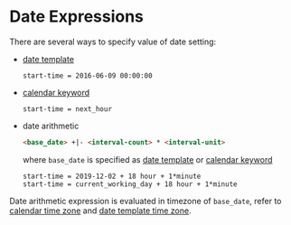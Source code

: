 # Date Expressions

There are several ways to specify value of date setting:

* [date template](./date-format.md)

    ```ls
    start-time = 2016-06-09 00:00:00
    ```

* [calendar keyword](./calendar.md#keywords)

    ```ls
    start-time = next_hour
    ```

* date arithmetic

    ```html
    <base_date> +|- <interval-count> * <interval-unit>
    ```
 
    where `base_date` is specified as [date template](./date-format.md) or [calendar keyword](./calendar.md#keywords)
  
    ```ls
    start-time = 2019-12-02 + 18 hour + 1*minute
    start-time = current_working_day + 18 hour + 1*minute
    ```

Date arithmetic expression is evaluated in timezone of `base_date`, refer to [calendar time zone](./calendar.md#time-zone) and [date template time zone](./date-format.md#time-zone).
